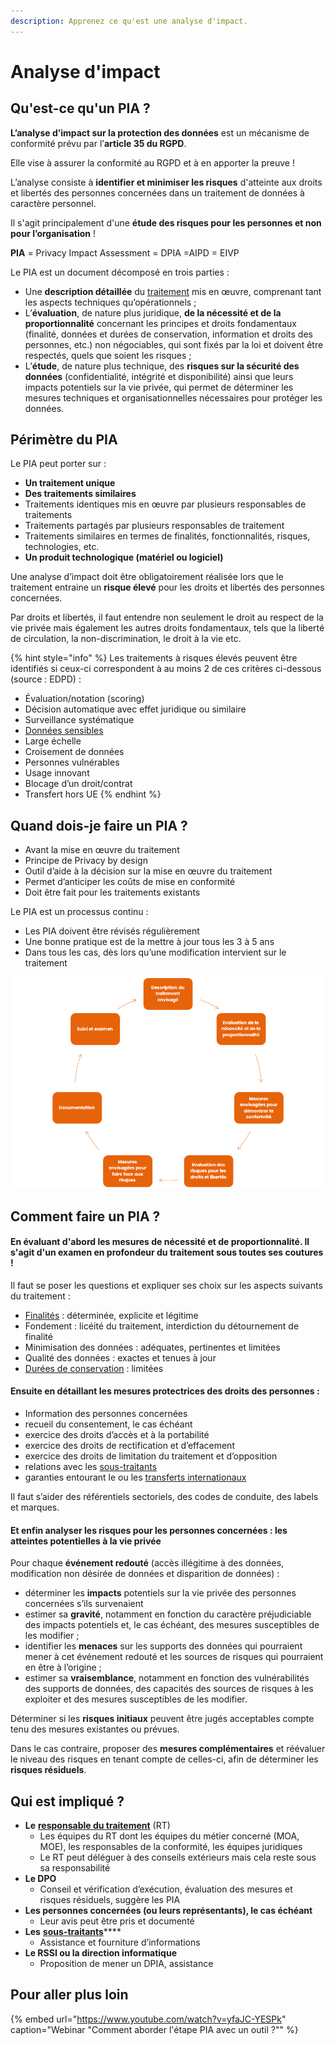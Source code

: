 ```yaml
---
description: Apprenez ce qu'est une analyse d'impact.
---
```


# Analyse d'impact

## Qu'est-ce qu'un PIA ?

**L’analyse d’impact sur la protection des données** est un mécanisme de conformité prévu par l’**article 35 du RGPD**.

Elle vise à assurer la conformité au RGPD et à en apporter la preuve !

L’analyse consiste à **identifier et minimiser les risques** d'atteinte aux droits et libertés des personnes concernées dans un traitement de données à caractère personnel.

Il s'agit principalement d'une **étude des risques pour les personnes et non pour l’organisation** !

**PIA** = Privacy Impact Assessment = DPIA =AIPD = EIVP

Le PIA est un document décomposé en trois parties :

* Une **description détaillée** du [traitement](https://www.dastra.eu/fr/article/traitement-donnees-personnelles/386) mis en œuvre, comprenant tant les aspects techniques qu’opérationnels ;
* L’**évaluation**, de nature plus juridique, **de la nécessité et de la proportionnalité** concernant les principes et droits fondamentaux \(finalité, données et durées de conservation, information et droits des personnes, etc.\) non négociables, qui sont fixés par la loi et doivent être respectés, quels que soient les risques ;
* L’**étude**, de nature plus technique, des **risques sur la sécurité des données** \(confidentialité, intégrité et disponibilité\) ainsi que leurs impacts potentiels sur la vie privée, qui permet de déterminer les mesures techniques et organisationnelles nécessaires pour protéger les données.

## Périmètre du PIA

Le PIA peut porter sur :

* **Un traitement unique**
* **Des traitements similaires**
* Traitements identiques mis en œuvre par plusieurs responsables de traitements
* Traitements partagés par plusieurs responsables de traitement
* Traitements similaires en termes de finalités, fonctionnalités, risques, technologies, etc.
* **Un produit technologique \(matériel ou logiciel\)**

Une analyse d’impact doit être obligatoirement réalisée lors que le traitement entraine un **risque élevé** pour les droits et libertés des personnes concernées. 

Par droits et libertés, il faut entendre non seulement le droit au respect de la vie privée mais également les autres droits fondamentaux, tels que la liberté de circulation, la non-discrimination, le droit à la vie etc.

{% hint style="info" %}
Les traitements à risques élevés peuvent être identifiés si ceux-ci correspondent à au moins 2 de ces critères ci-dessous \(source : EDPD\) :

*  Évaluation/notation \(scoring\)
* Décision automatique avec effet juridique ou similaire
* Surveillance systématique
* [Données sensibles](https://www.dastra.eu/fr/article/donnee-sensible/401)
* Large échelle
* Croisement de données
* Personnes vulnérables
* Usage innovant
* Blocage d’un droit/contrat
* Transfert hors UE
{% endhint %}

## Quand dois-je faire un PIA ?

* Avant la mise en œuvre du traitement
* Principe de Privacy by design
* Outil d’aide à la décision sur la mise en œuvre du traitement
* Permet d’anticiper les coûts de mise en conformité
* Doit être fait pour les traitements existants

Le PIA est un processus continu :

* Les PIA doivent être révisés régulièrement
* Une bonne pratique est de la mettre à jour tous les 3 à 5 ans
* Dans tous les cas, dès lors qu’une modification intervient sur le traitement

![Un processus it&#xE9;ratif](../../.gitbook/assets/image%20%28190%29.png)

## Comment faire un PIA ?

#### En évaluant d'abord les **mesures de nécessité et de proportionnalité**. Il s'agit d'un examen en profondeur du traitement sous toutes ses coutures !

Il faut se poser les questions et expliquer ses choix sur les aspects suivants du traitement :

* [Finalités](https://www.dastra.eu/fr/article/finalit%C3%A9-traitement-de-donn%C3%A9es/358) : déterminée, explicite et légitime
* Fondement : licéité du traitement, interdiction du détournement de finalité
* Minimisation des données : adéquates, pertinentes et limitées
* Qualité des données : exactes et tenues à jour
* [Durées de conservation](https://www.dastra.eu/fr/article/dur%C3%A9e-de-conservation-des-donn%C3%A9es-personnelles/364) : limitées

#### Ensuite en détaillant les **mesures protectrices des droits des personnes :**

* Information des personnes concernées
* recueil du consentement, le cas échéant
* exercice des droits d’accès et à la portabilité
* exercice des droits de rectification et d’effacement
* exercice des droits de limitation du traitement et d’opposition
* relations avec les [sous-traitants](https://www.dastra.eu/fr/article/sous-traitant/388)
* garanties entourant le ou les [transferts internationaux](https://www.dastra.eu/fr/article/transfert-de-donnees-a-caractere-personnel/410)

Il faut s’aider des référentiels sectoriels, des codes de conduite, des labels et marques.

#### Et enfin **analyser les risques pour les personnes concernées** : les atteintes potentielles à la vie privée

Pour chaque **événement redouté** \(accès illégitime à des données, modification non désirée de données et disparition de données\) :

* déterminer les **impacts** potentiels sur la vie privée des personnes concernées s’ils survenaient
* estimer sa **gravité**, notamment en fonction du caractère préjudiciable des impacts potentiels et, le cas échéant, des mesures susceptibles de les modifier ;
* identifier les **menaces** sur les supports des données qui pourraient mener à cet événement redouté et les sources de risques qui pourraient en être à l’origine ;
* estimer sa **vraisemblance**, notamment en fonction des vulnérabilités des supports de données, des capacités des sources de risques à les exploiter et des mesures susceptibles de les modifier.

Déterminer si les **risques initiaux** peuvent être jugés acceptables compte tenu des mesures existantes ou prévues.

Dans le cas contraire, proposer des **mesures complémentaires** et réévaluer le niveau des risques en tenant compte de celles-ci, afin de déterminer les **risques résiduels**.

## Qui est impliqué ?

* **Le** [**responsable du traitement**](https://www.dastra.eu/fr/article/responsable-de-traitement/392) \(RT\)
  * Les équipes du RT dont les équipes du métier concerné \(MOA, MOE\), les responsables de la conformité, les équipes juridiques
  * Le RT peut déléguer à des conseils extérieurs mais cela reste sous sa responsabilité
* **Le DPO**
  * Conseil et vérification d’exécution, évaluation des mesures et risques résiduels, suggère les PIA
* **Les personnes concernées \(ou leurs représentants\), le cas échéant**
  * Leur avis peut être pris et documenté
* **Les** [**sous-traitants**](https://www.dastra.eu/fr/article/sous-traitant/388)\*\*\*\*
  * Assistance et fourniture d’informations
* **Le RSSI ou la direction informatique**
  * Proposition de mener un DPIA, assistance



## Pour aller plus loin

{% embed url="https://www.youtube.com/watch?v=yfaJC-YESPk" caption="Webinar \"Comment aborder l\'étape PIA avec un outil ?\"" %}



